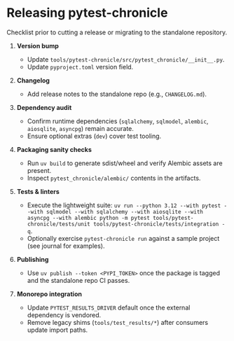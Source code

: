 # Releasing pytest-chronicle

Checklist prior to cutting a release or migrating to the standalone repository.

1. **Version bump**
   - Update `tools/pytest-chronicle/src/pytest_chronicle/__init__.py`.
   - Update `pyproject.toml` version field.

2. **Changelog**
   - Add release notes to the standalone repo (e.g., `CHANGELOG.md`).

3. **Dependency audit**
   - Confirm runtime dependencies (`sqlalchemy`, `sqlmodel`, `alembic`, `aiosqlite`, `asyncpg`) remain accurate.
   - Ensure optional extras (`dev`) cover test tooling.

4. **Packaging sanity checks**
   - Run `uv build` to generate sdist/wheel and verify Alembic assets are present.
   - Inspect `pytest_chronicle/alembic/` contents in the artifacts.

5. **Tests & linters**
   - Execute the lightweight suite: `uv run --python 3.12 --with pytest --with sqlmodel --with sqlalchemy --with aiosqlite --with asyncpg --with alembic python -m pytest tools/pytest-chronicle/tests/unit tools/pytest-chronicle/tests/integration -q`.
   - Optionally exercise `pytest-chronicle run` against a sample project (see journal for examples).

6. **Publishing**
   - Use `uv publish --token <PYPI_TOKEN>` once the package is tagged and the standalone repo CI passes.

7. **Monorepo integration**
   - Update `PYTEST_RESULTS_DRIVER` default once the external dependency is vendored.
   - Remove legacy shims (`tools/test_results/*`) after consumers update import paths.
